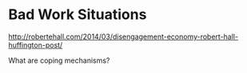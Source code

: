 # Bad Work Situations

http://robertehall.com/2014/03/disengagement-economy-robert-hall-huffington-post/

What are coping mechanisms?
